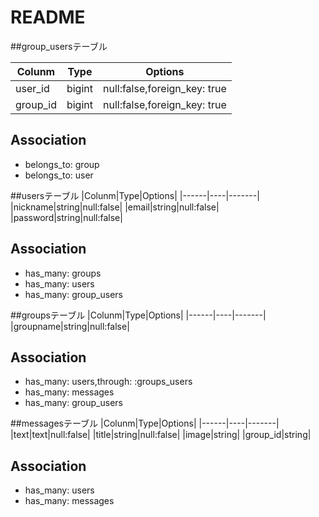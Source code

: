 # README

##group_usersテーブル

|Colunm|Type|Options|
|------|----|-------|
|user_id|bigint|null:false,foreign_key: true|
|group_id|bigint|null:false,foreign_key: true|

## Association
- belongs_to: group
- belongs_to: user


##usersテーブル
|Colunm|Type|Options|
|------|----|-------|
|nickname|string|null:false|
|email|string|null:false|
|password|string|null:false|

## Association
- has_many: groups
- has_many: users
- has_many: group_users



##groupsテーブル
|Colunm|Type|Options|
|------|----|-------|
|groupname|string|null:false|

## Association
- has_many: users,through: :groups_users
- has_many: messages
- has_many: group_users



##messagesテーブル
|Colunm|Type|Options|
|------|----|-------|
|text|text|null:false|
|title|string|null:false|
|image|string|
|group_id|string|


## Association
- has_many: users
- has_many: messages